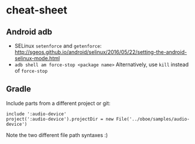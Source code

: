 # cheat-sheet

## Android adb
* SELinux `setenforce` and `getenforce`: http://sgeos.github.io/android/selinux/2016/05/22/setting-the-android-selinux-mode.html
* `adb shell am force-stop <package name>` Alternatively, use `kill` instead of `force-stop` 

## Gradle
Include parts from a different project or git:
```
include ':audio-device'
project(':audio-device').projectDir = new File('../oboe/samples/audio-device')
```
Note the two different file path syntaxes :)
